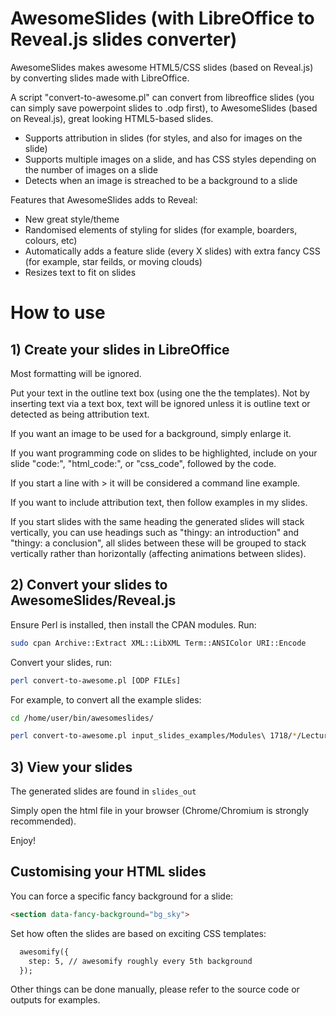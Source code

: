 # AwesomeSlides (with LibreOffice to Reveal.js slides converter)

AwesomeSlides makes awesome HTML5/CSS slides (based on Reveal.js) by converting slides made with LibreOffice.

A script "convert-to-awesome.pl" can convert from libreoffice slides (you can simply save powerpoint slides to .odp first), to AwesomeSlides (based on Reveal.js), great looking HTML5-based slides.

- Supports attribution in slides (for styles, and also for images on the slide)
- Supports multiple images on a slide, and has CSS styles depending on the number of images on a slide
- Detects when an image is streached to be a background to a slide

Features that AwesomeSlides adds to Reveal:

- New great style/theme
- Randomised elements of styling for slides (for example, boarders, colours, etc)
- Automatically adds a feature slide (every X slides) with extra fancy CSS (for example, star feilds, or moving clouds)
- Resizes text to fit on slides

# How to use
## 1) Create your slides in LibreOffice

Most formatting will be ignored.

Put your text in the outline text box (using one the the templates). Not by inserting text via a text box, text will be ignored unless it is outline text or detected as being attribution text.

If you want an image to be used for a background, simply enlarge it.

If you want programming code on slides to be highlighted, include on your slide "code:", "html_code:", or "css_code", followed by the code.

If you start a line with > it will be considered a command line example.

If you want to include attribution text, then follow examples in my slides.

If you start slides with the same heading the generated slides will stack vertically, you can use headings such as "thingy: an introduction" and "thingy: a conclusion", all slides between these will be grouped to stack vertically rather than horizontally (affecting animations between slides).

## 2) Convert your slides to AwesomeSlides/Reveal.js

Ensure Perl is installed, then install the CPAN modules. Run:
```bash
sudo cpan Archive::Extract XML::LibXML Term::ANSIColor URI::Encode
```

Convert your slides, run:
```bash
perl convert-to-awesome.pl [ODP FILEs]
```

For example, to convert all the example slides:
```bash
cd /home/user/bin/awesomeslides/

perl convert-to-awesome.pl input_slides_examples/Modules\ 1718/*/Lectures/*
```

## 3) View your slides

The generated slides are found in `slides_out`

Simply open the html file in your browser (Chrome/Chromium is strongly recommended).

Enjoy!

## Customising your HTML slides
You can force a specific fancy background for a slide:
```html
<section data-fancy-background="bg_sky">
```
Set how often the slides are based on exciting CSS templates:
```html
  awesomify({
    step: 5, // awesomify roughly every 5th background
  });
```
Other things can be done manually, please refer to the source code or outputs for examples.